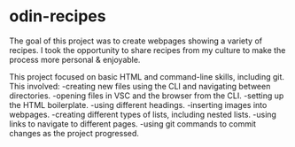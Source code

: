 # odin-recipes
The goal of this project was to create webpages showing a variety of recipes. I took the opportunity to share recipes from my culture to make the process more personal & enjoyable.

This project focused on basic HTML and command-line skills, including git. This involved:
-creating new files using the CLI and navigating between directories.
-opening files in VSC and the browser from the CLI.
-setting up the HTML boilerplate.
-using different headings.
-inserting images into webpages.
-creating different types of lists, including nested lists.
-using links to navigate to different pages.
-using git commands to commit changes as the project progressed.
